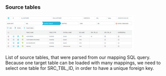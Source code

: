 ### Source tables
<img src="../../snapshots/mappings_14.PNG" width="400">

List of source tables, that were parsed from our mapping SQL query. Because one target table can be loaded with many mappings, we need to select one table for SRC_TBL_ID, in order to have a unique foreign key. 
